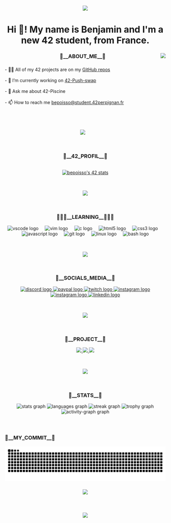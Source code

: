 <br clear="both">

<div align="center">
  <img height="275" src="https://developers.giphy.com/branch/master/static/api-512d36c09662682717108a38bbb5c57d.gif"  />
</div>

###

<h1 align="center">Hi 👋! My name is Benjamin and I'm a new 42 student,  from France.</h2>

###

<img align="right" height="250" src="https://framerusercontent.com/images/vJIjpx5ycJV1WIfMFWhFP3IboD8.gif"  />

###

<h3 align="center">💬__ABOUT_ME__💬</h3>

###

<p align="left">
  - 👨‍💻 All of my 42 projects are on my <a href="https://github.com/Benjamin-poisson?tab=repositories">GitHub repos</a><br><br>
  - 🔭 I’m currently working on <a href="https://github.com/Benjamin-poisson/42-Push-swap.git">42-Push-swap</a><br><br>
  - 💬 Ask me about 42-Piscine<br><br>
  - 📫 How to reach me <a href="mailto:bepoisso@student.42perpignan.fr">bepoisso@student.42perpignan.fr</a>
</p>


###

<h4 align="left"></h4>

###

<h4 align="left"></h4>

###

<h4 align="left"></h4>

###
<br>


<br>
<p align="center" style="margin: 10; padding: 0; text-align: center;">
  <img src="https://raw.githubusercontent.com/andreasbm/readme/master/assets/lines/rainbow.png" height="5" style="border: none; margin: 0; padding: 0; max-width: 100%;">
</p>
<br>



  <h3 align="center">📡__42_PROFIL__📡</h3>
  <br>
  <div align= "center">
    <a href="https://github.com/oakoudad/badge42">
      <img src="https://badge.mediaplus.ma/colorfulwaves/bepoisso?1337Badge=off&UM6P=off" alt="bepoisso's 42 stats" />
    </a>
  </div>
<br>
<br>
<p align="center" style="margin: 10; padding: 0; text-align: center;">
  <img src="https://raw.githubusercontent.com/andreasbm/readme/master/assets/lines/rainbow.png" height="5" style="border: none; margin: 0; padding: 0;">
</p>
<br>

###
<h3 align="center">👨🏻‍🎓__LEARNING__👨🏻‍🎓</h3>

<div align="center">
  <img src="https://cdn.jsdelivr.net/gh/devicons/devicon/icons/vscode/vscode-original.svg" height="50" alt="vscode logo"  />
  <img width="12" />
  <img src="https://cdn.jsdelivr.net/gh/devicons/devicon/icons/vim/vim-original.svg" height="50" alt="vim logo"  />
  <img width="12" />
  <img src="https://cdn.jsdelivr.net/gh/devicons/devicon/icons/c/c-original.svg" height="50" alt="c logo"  />
  <img width="12" />
  <img src="https://cdn.jsdelivr.net/gh/devicons/devicon/icons/html5/html5-original.svg" height="50" alt="html5 logo"  />
  <img width="12" />
  <img src="https://cdn.jsdelivr.net/gh/devicons/devicon/icons/css3/css3-original.svg" height="50" alt="css3 logo"  />
  <img width="12" />
  <img src="https://cdn.jsdelivr.net/gh/devicons/devicon/icons/javascript/javascript-original.svg" height="50" alt="javascript logo"  />
  <img width="12" />
  <img src="https://cdn.jsdelivr.net/gh/devicons/devicon/icons/git/git-original.svg" height="50" alt="git logo"  />
  <img width="12" />
  <img src="https://cdn.jsdelivr.net/gh/devicons/devicon/icons/linux/linux-original.svg" height="50" alt="linux logo"  />
  <img width="12" />
  <img src="https://cdn.jsdelivr.net/gh/devicons/devicon/icons/bash/bash-original.svg" height="50" alt="bash logo"  />
</div>
<br>
<br>
<p align="center" style="margin: 10; padding: 0; text-align: center;">
  <img src="https://raw.githubusercontent.com/andreasbm/readme/master/assets/lines/rainbow.png" height="5" style="border: none; margin: 0; padding: 0;">
</p>
<br>

###

<h3 align="center">📨__SOCIALS_MEDIA__📨</h3>

<div align="center">
  <a href="https://discord.gg/tqhUGtgnGT" target="_blank">
    <img src="https://a11ybadges.com/badge?logo=discord" height="33" alt="discord logo"  />
  </a>
  <a href="https://paypal.me/flitchertv" target="_blank">
    <img src="https://a11ybadges.com/badge?logo=paypal" height="33" alt="paypal logo"  />
  </a>
  <a href="https://www.twitch.tv/flitcher" target="_blank">
    <img src="https://a11ybadges.com/badge?logo=twitch" height="33" alt="twitch logo"  />
  </a>
  <a href="https://www.instagram.com/benjii_psn/" target="_blank">
    <img src="https://a11ybadges.com/badge?logo=instagram" height="33" alt="instagram logo"  />
  </a>
  <a href="https://www.youtube.com/watch?v=xvFZjo5PgG0" target="_blank">
    <img src="https://a11ybadges.com/badge?logo=onlyfans" height="33" alt="instagram logo"  />
  <img src="https://a11ybadges.com/badge?logo=linkedin" height="33" alt="linkedin logo"  />
  </a>
</div>
<br>
<br>
<p align="center" style="margin: 10; padding: 0; text-align: center;">
  <img src="https://raw.githubusercontent.com/andreasbm/readme/master/assets/lines/rainbow.png" height="5" style="border: none; margin: 0; padding: 0;">
</p>
<br>

###
<h3 align="center">📁__PROJECT__📁</h3>
<div align="center">
  
  <a href="https://github.com/Benjamin-poisson/42-libft/" target="_blank">
    <img height="200" src="https://cdn.discordapp.com/attachments/783829038665433099/1278715942267912333/Black_And_White_Modern_Typographic_Simple_Virus_Apparel_Logo.png?ex=66d1d086&is=66d07f06&hm=0e4cd6f8bdc50f827700f8c1fea5d7aea327e525a3c8bc05dcb85c5acb8e5796&" />
  </a>
  <a href="https://github.com/Benjamin-poisson/42-ft_printf/" target="_blank">
    <img height="200" src="https://cdn.discordapp.com/attachments/783829038665433099/1278720273608347750/Black_And_White_Modern_Typographic_Simple_Virus_Apparel_Logo_1.png?ex=66d1d48e&is=66d0830e&hm=cbc63765ab163b12ab8f3740386553b88fc0209a1b8ce6610ccfbbfb1df989f5&" />
  </a>
  <a href="https://github.com/Benjamin-poisson/42-get_next_line/" target="_blank">
    <img height="200" src="https://cdn.discordapp.com/attachments/783829038665433099/1278722693448859765/Black_And_White_Modern_Typographic_Simple_Virus_Apparel_Logo_2.png?ex=66d1d6cf&is=66d0854f&hm=63a3cec0ed11ffc7be129d79e3b1d5e332b8d3c8ee88ca8ff76f463eb119b070&" />
  </a>
</div>

<br>
<br>
<p align="center" style="margin: 10; padding: 0; text-align: center;">
  <img src="https://raw.githubusercontent.com/andreasbm/readme/master/assets/lines/rainbow.png" height="5" style="border: none; margin: 0; padding: 0;">
</p>
<br>

###
<h3 align="center">🔧__STATS__🔧</h3>
<div align="center">
  <img src="https://github-readme-stats.vercel.app/api?username=Benjamin-poisson&hide_title=false&hide_rank=false&show_icons=true&include_all_commits=true&count_private=true&disable_animations=false&theme=dracula&locale=en&hide_border=false&order=1" height="150" alt="stats graph"  />
  <img src="https://github-readme-stats.vercel.app/api/top-langs?username=Benjamin-poisson&locale=en&hide_title=false&layout=compact&card_width=320&langs_count=5&theme=dracula&hide_border=false&order=2" height="150" alt="languages graph"  />
  <img src="https://streak-stats.demolab.com?user=Benjamin-poisson&locale=en&mode=daily&theme=dracula&hide_border=false&border_radius=5&order=3" height="150" alt="streak graph"  />
  <img src="https://github-profile-trophy.vercel.app?username=Benjamin-poisson&theme=dracula&column=-1&row=1&margin-w=8&margin-h=8&no-bg=false&no-frame=false&order=4" height="150" alt="trophy graph"  />
  <img src="https://github-readme-activity-graph.vercel.app/graph?username=Benjamin-poisson&radius=16&theme=react&area=true&order=5" height="300" alt="activity-graph graph"  />
</div>


###

<br clear="both">
<h3 align="left">🐍__MY_COMMIT__🐍</h3>
<img src="https://raw.githubusercontent.com/Benjamin-poisson/Benjamin-poisson/output/snake.svg" alt="Snake animation" />

###

<div align="center">
  <img src="https://profile-counter.glitch.me/Benjamin-poisson/count.svg?"  />
</div>

###

<br>
<p align="center" style="margin: 10; padding: 0; text-align: center;">
  <img src="https://raw.githubusercontent.com/andreasbm/readme/master/assets/lines/rainbow.png" height="5" style="border: none; margin: 0; padding: 0;">
</p>
<br>
